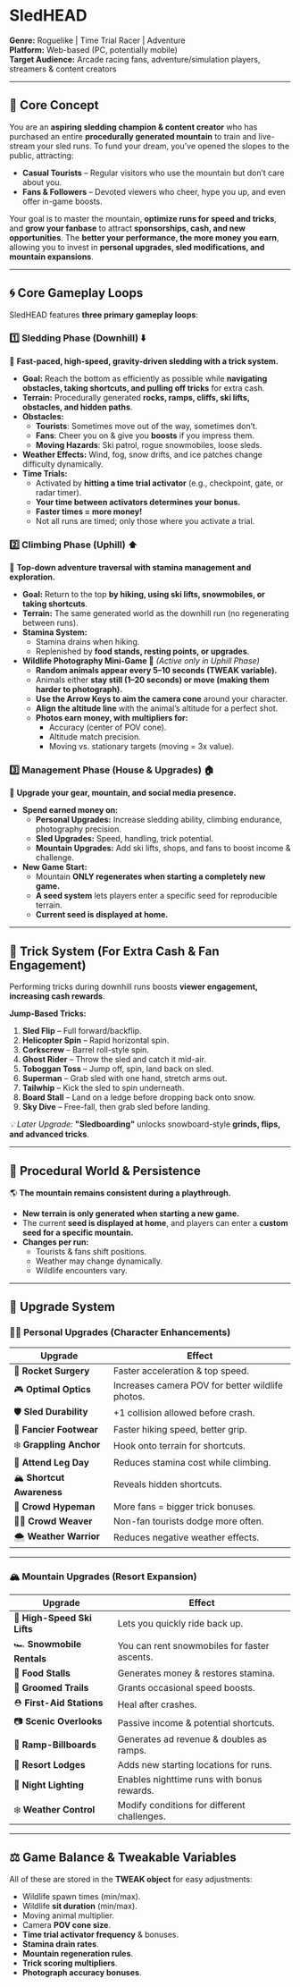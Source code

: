# **SledHEAD**
**Genre:** Roguelike | Time Trial Racer | Adventure  
**Platform:** Web-based (PC, potentially mobile)  
**Target Audience:** Arcade racing fans, adventure/simulation players, streamers & content creators  

---

## 🎯 **Core Concept**
You are an **aspiring sledding champion & content creator** who has purchased an entire **procedurally generated mountain** to train and live-stream your sled runs. To fund your dream, you’ve opened the slopes to the public, attracting:

- **Casual Tourists** – Regular visitors who use the mountain but don’t care about you.  
- **Fans & Followers** – Devoted viewers who cheer, hype you up, and even offer in-game boosts.  

Your goal is to master the mountain, **optimize runs for speed and tricks**, and **grow your fanbase** to attract **sponsorships, cash, and new opportunities**. The **better your performance, the more money you earn**, allowing you to invest in **personal upgrades, sled modifications, and mountain expansions**.

---

## 🌀 **Core Gameplay Loops**
SledHEAD features **three primary gameplay loops**:

### **1️⃣ Sledding Phase (Downhill) ⬇️**
💨 **Fast-paced, high-speed, gravity-driven sledding with a trick system.**  
- **Goal:** Reach the bottom as efficiently as possible while **navigating obstacles, taking shortcuts, and pulling off tricks** for extra cash.  
- **Terrain:** Procedurally generated **rocks, ramps, cliffs, ski lifts, obstacles, and hidden paths**.  
- **Obstacles:**
  - **Tourists**: Sometimes move out of the way, sometimes don’t.
  - **Fans**: Cheer you on & give you **boosts** if you impress them.
  - **Moving Hazards**: Ski patrol, rogue snowmobiles, loose sleds.  
- **Weather Effects:** Wind, fog, snow drifts, and ice patches change difficulty dynamically.  
- **Time Trials:**  
  - Activated by **hitting a time trial activator** (e.g., checkpoint, gate, or radar timer).  
  - **Your time between activators determines your bonus.**  
  - **Faster times = more money!**  
  - Not all runs are timed; only those where you activate a trial.  

### **2️⃣ Climbing Phase (Uphill) ⬆️**
🚶 **Top-down adventure traversal with stamina management and exploration.**  
- **Goal:** Return to the top **by hiking, using ski lifts, snowmobiles, or taking shortcuts**.  
- **Terrain:** The same generated world as the downhill run (no regenerating between runs).  
- **Stamina System:**  
  - Stamina drains when hiking.  
  - Replenished by **food stands, resting points, or upgrades**.  
- **Wildlife Photography Mini-Game 📸** *(Active only in Uphill Phase)*  
  - **Random animals appear every 5–10 seconds (TWEAK variable).**  
  - Animals either **stay still (1–20 seconds) or move (making them harder to photograph).**  
  - **Use the Arrow Keys to aim the camera cone** around your character.  
  - **Align the altitude line** with the animal’s altitude for a perfect shot.  
  - **Photos earn money, with multipliers for:**  
    - Accuracy (center of POV cone).  
    - Altitude match precision.  
    - Moving vs. stationary targets (moving = 3x value).  

### **3️⃣ Management Phase (House & Upgrades) 🏠**
🏡 **Upgrade your gear, mountain, and social media presence.**  
- **Spend earned money on:**
  - **Personal Upgrades:** Increase sledding ability, climbing endurance, photography precision.  
  - **Sled Upgrades:** Speed, handling, trick potential.  
  - **Mountain Upgrades:** Add ski lifts, shops, and fans to boost income & challenge.  
- **New Game Start:**  
  - Mountain **ONLY regenerates when starting a completely new game.**  
  - **A seed system** lets players enter a specific seed for reproducible terrain.  
  - **Current seed is displayed at home.**  

---

## 🎿 **Trick System (For Extra Cash & Fan Engagement)**
Performing tricks during downhill runs boosts **viewer engagement, increasing cash rewards**.  

**Jump-Based Tricks:**
1. **Sled Flip** – Full forward/backflip.  
2. **Helicopter Spin** – Rapid horizontal spin.  
3. **Corkscrew** – Barrel roll-style spin.  
4. **Ghost Rider** – Throw the sled and catch it mid-air.  
5. **Toboggan Toss** – Jump off, spin, land back on sled.  
6. **Superman** – Grab sled with one hand, stretch arms out.  
7. **Tailwhip** – Kick the sled to spin underneath.  
8. **Board Stall** – Land on a ledge before dropping back onto snow.  
9. **Sky Dive** – Free-fall, then grab sled before landing.  

*💡 Later Upgrade:* **"Sledboarding"** unlocks snowboard-style **grinds, flips, and advanced tricks**.  

---

## 🔄 **Procedural World & Persistence**
🌎 **The mountain remains consistent during a playthrough.**  
- **New terrain is only generated when starting a new game.**  
- The current **seed is displayed at home**, and players can enter a **custom seed for a specific mountain.**  
- **Changes per run:**
  - Tourists & fans shift positions.  
  - Weather may change dynamically.  
  - Wildlife encounters vary.  

---

## 🔧 **Upgrade System**
### **🧑‍🎿 Personal Upgrades (Character Enhancements)**
| Upgrade | Effect |
|---------|--------|
| 🚀 **Rocket Surgery** | Faster acceleration & top speed. |
| 🎮 **Optimal Optics** | Increases camera POV for better wildlife photos. |
| 🛡️ **Sled Durability** | +1 collision allowed before crash. |
| 🥾 **Fancier Footwear** | Faster hiking speed, better grip. |
| ❄️ **Grappling Anchor** | Hook onto terrain for shortcuts. |
| 💪 **Attend Leg Day** | Reduces stamina cost while climbing. |
| 🏔️ **Shortcut Awareness** | Reveals hidden shortcuts. |
| 📣 **Crowd Hypeman** | More fans = bigger trick bonuses. |
| 🚶‍♂️ **Crowd Weaver** | Non-fan tourists dodge more often. |
| 🌨️ **Weather Warrior** | Reduces negative weather effects. |

---

### **🏔️ Mountain Upgrades (Resort Expansion)**
| Upgrade | Effect |
|---------|--------|
| 🚡 **High-Speed Ski Lifts** | Lets you quickly ride back up. |
| 🏎️ **Snowmobile Rentals** | You can rent snowmobiles for faster ascents. |
| 🍔 **Food Stalls** | Generates money & restores stamina. |
| 🏁 **Groomed Trails** | Grants occasional speed boosts. |
| ⛑️ **First-Aid Stations** | Heal after crashes. |
| 📷 **Scenic Overlooks** | Passive income & potential shortcuts. |
| 📢 **Ramp-Billboards** | Generates ad revenue & doubles as ramps. |
| 🏨 **Resort Lodges** | Adds new starting locations for runs. |
| 🌙 **Night Lighting** | Enables nighttime runs with bonus rewards. |
| ❄️ **Weather Control** | Modify conditions for different challenges. |

---

## ⚖️ **Game Balance & Tweakable Variables**
All of these are stored in the **TWEAK object** for easy adjustments:
- Wildlife spawn times (min/max).
- Wildlife **sit duration** (min/max).
- Moving animal multiplier.
- Camera **POV cone size**.
- **Time trial activator frequency** & bonuses.
- **Stamina drain rates**.
- **Mountain regeneration rules**.
- **Trick scoring multipliers**.
- **Photograph accuracy bonuses**. 
